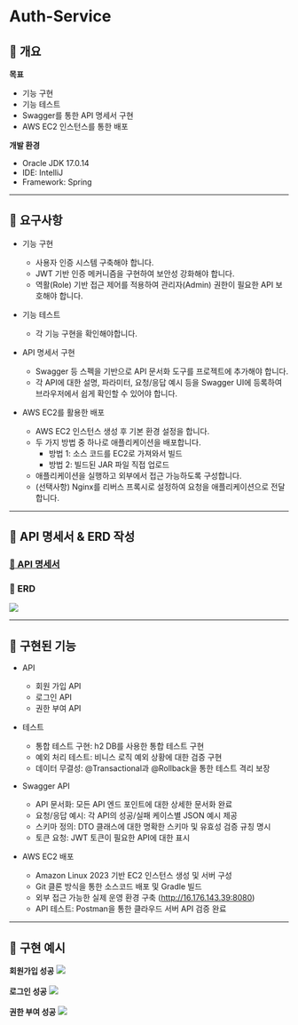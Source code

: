 <!-- 프로젝트 이름 -->
Auth-Service
===
:large_blue_diamond: 개요
---
<!-- 프로젝트의 목표가 무엇인가 -->
**목표**
- 기능 구현
- 기능 테스트
- Swagger를 통한 API 명세서 구현
- AWS EC2 인스턴스를 통한 배포

**개발 환경**
- Oracle JDK 17.0.14<br>
- IDE: IntelliJ<br>
- Framework: Spring<br>

- - -
## :large_blue_diamond: 요구사항
- 기능 구현
  - 사용자 인증 시스템 구축해야 합니다.
  - JWT 기반 인증 메커니즘을 구현하여 보안성 강화해야 합니다.
  - 역활(Role) 기반 접근 제어를 적용하여 관리자(Admin) 권한이 필요한 API 보호해야 합니다.<br>

- 기능 테스트
  - 각 기능 구현을 확인해야합니다.<br>

- API 명세서 구현
  - Swagger 등 스펙을 기반으로 API 문서화 도구를 프로젝트에 추가해야 합니다.
  - 각 API에 대한 설명, 파라미터, 요청/응답 예시 등을 Swagger UI에 등록하여 브라우저에서 쉽게 확인할 수 있어야 합니다.<br>

- AWS EC2를 활용한 배포
  - AWS EC2 인스턴스 생성 후 기본 환경 설정을 합니다.
  - 두 가지 방법 중 하나로 애플리케이션을 배포합니다.
    - 방법 1: 소스 코드를 EC2로 가져와서 빌드
    - 방법 2: 빌드된 JAR 파일 직접 업로드
  - 애플리케이션을 실행하고 외부에서 접근 가능하도록 구성합니다.
  - (선택사항) Nginx를 리버스 프록시로 설정하여 요청을 애플리케이션으로 전달합니다.

- - -
## :large_blue_diamond: API 명세서 & ERD 작성
### [:memo: API 명세서](http://3.27.242.183:8080/swagger-ui/index.html)
### :memo: ERD
![](https://www.notion.so/image/attachment%3A50857b67-9d25-4d78-b86b-72e2436894a6%3Aimage.png?table=block&id=23d29343-d978-8080-a8d4-d4ff44a62368&spaceId=234c0de8-f981-4889-9307-1dd0a0805892&width=1420&userId=&cache=v2)


- - -
## :large_blue_diamond: 구현된 기능
- API
  - 회원 가입 API
  - 로그인 API
  - 권한 부여 API<br>

- 테스트
  - 통합 테스트 구현: h2 DB를 사용한 통합 테스트 구현
  - 예외 처리 테스트: 비니스 로직 예외 상황에 대한 검증 구현
  - 데이터 무결성: @Transactional과 @Rollback을 통한 테스트 격리 보장

- Swagger API
  - API 문서화: 모든 API 엔드 포인트에 대한 상세한 문서화 완료
  - 요청/응답 예시: 각 API의 성공/실패 케이스별 JSON 예시 제공
  - 스키마 정의: DTO 클래스에 대한 명확한 스키마 및 유효성 검증 규칭 명시
  - 토큰 요청: JWT 토큰이 필요한 API에 대한 표시

- AWS EC2 배포
  - Amazon Linux 2023 기반 EC2 인스턴스 생성 및 서버 구성
  - Git 클론 방식을 통한 소스코드 배포 및 Gradle 빌드
  - 외부 접근 가능한 실제 운영 환경 구축 (http://16.176.143.39:8080)
  - API 테스트: Postman을 통한 클라우드 서버 API 검증 완료

- - -
## :large_blue_diamond: 구현 예시
**회원가입 성공**
![](https://www.notion.so/image/attachment%3Ab35194a4-9363-468f-8306-23e433f79ffa%3A43cef1b0-0fe3-4b3a-9f34-16db19e22b23.png?table=block&id=23d29343-d978-8055-9ca6-f9d8b583b2d8&spaceId=234c0de8-f981-4889-9307-1dd0a0805892&width=1420&userId=&cache=v2)
<br><br>
**로그인 성공**
![](https://www.notion.so/image/attachment%3Aa849feab-5729-404d-a8c5-66ff7ab2b989%3A0ab0da7c-2b08-4d59-ab96-81af677d5c49.png?table=block&id=23d29343-d978-8013-ba48-ec2af09ff513&spaceId=234c0de8-f981-4889-9307-1dd0a0805892&width=1420&userId=&cache=v2)
<br><br>
**권한 부여 성공**
![](https://www.notion.so/image/attachment%3A406aa2b0-1c70-4e46-bf9c-2848742bdc35%3A9f3756dd-945c-49f4-9719-c201025cd95a.png?table=block&id=23d29343-d978-80cb-a3f6-d570ece24514&spaceId=234c0de8-f981-4889-9307-1dd0a0805892&width=1420&userId=&cache=v2)
